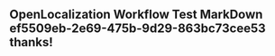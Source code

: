 <properties
ms.topic="hero-topic"
ms.test1="hero-topic"
ms.test2="test"/>

## OpenLocalization Workflow Test MarkDown ef5509eb-2e69-475b-9d29-863bc73cee53 thanks!
